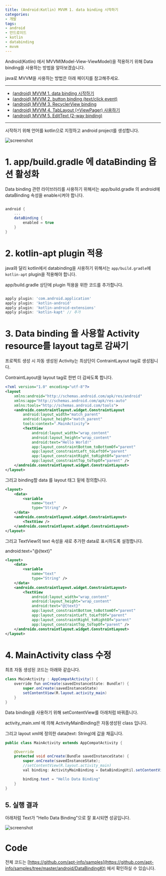 ```yaml
---
title: (Android:Kotlin) MVVM 1. data binding 시작하기
categories:
- 개발
tags:
- android
- 안드로이드
- kotlin
- databinding
- mvvm
---
```


<script async src="https://pagead2.googlesyndication.com/pagead/js/adsbygoogle.js"></script>
<!-- 기본광고 -->
<ins class="adsbygoogle"
    style="display:block"
    data-ad-client="ca-pub-1142216861245946"
    data-ad-slot="4805727019"
    data-ad-format="auto"
    data-full-width-responsive="true"></ins>
<script>
    (adsbygoogle = window.adsbygoogle || []).push({});
</script>

Android(Kotlin) 에서 MVVM(Model-View-ViewModel)을 적용하기 위해 Data binding을 사용하는 방법을 알아보겠습니다.

java로 MVVM을 사용하는 방법은 아래 페이지를 참고해주세요.

---

* [(android) MVVM 1. data binding 시작하기](https://apt-info.github.io/%EA%B0%9C%EB%B0%9C/android-data-binding/)
* [(android) MVVM 2. button binding (text/click event)](https://apt-info.github.io/%EA%B0%9C%EB%B0%9C/android-data-binding-button/)
* [(android) MVVM 3. RecyclerView binding](https://apt-info.github.io/%EA%B0%9C%EB%B0%9C/android-data-binding-recyclerview/)
* [(android) MVVM 4. TabLayout (+ViewPager) 사용하기](https://apt-info.github.io/%EA%B0%9C%EB%B0%9C/android-mvvm-tablayout/)
* [(android) MVVM 5. EditText (2-way binding)](https://apt-info.github.io/%EA%B0%9C%EB%B0%9C/android-mvvm-edittext/)

---

시작하기 위해 언어를 kotlin으로 지정하고 android project를 생성합니다.

![screenshot](https://apt-info.github.io/images/2020-01-03-android-data-binding-kt/1.png)

# 1. app/build.gradle 에 dataBinding 옵션 활성화

Data binding 관련 라이브러리를 사용하기 위해서는 app/build.gradle 의 android에 dataBinding 속성을 enable시켜야 합니다.

```gradle

android {
    ...
    dataBinding {
        enabled = true
    }
}

```

# 2. kotlin-apt plugin 적용

java와 달리 kotlin에서 databinding을 사용하기 위해서는 `app/build.gradle`에 `kotlin-apt` plugin을 적용해야 합니다.

app/build.gradle 상단에 plugin 적용을 위한 코드를 추가합니다.

```gradle

apply plugin: 'com.android.application'
apply plugin: 'kotlin-android'
apply plugin: 'kotlin-android-extensions'
apply plugin: 'kotlin-kapt' // 추가

```

# 3. Data binding 을 사용할 Activity resource를 layout tag로 감싸기

프로젝트 생성 시 자동 생성된 Activity는 최상단이 ContraintLayout tag로 생성됩니다.

ContraintLayout을 layout tag로 한번 더 감싸도록 합니다.

```xml
<?xml version="1.0" encoding="utf-8"?>
<layout
    xmlns:android="http://schemas.android.com/apk/res/android"
    xmlns:app="http://schemas.android.com/apk/res-auto"
    xmlns:tools="http://schemas.android.com/tools">
    <androidx.constraintlayout.widget.ConstraintLayout
        android:layout_width="match_parent"
        android:layout_height="match_parent"
        tools:context=".MainActivity">
        <TextView
            android:layout_width="wrap_content"
            android:layout_height="wrap_content"
            android:text="Hello World!"
            app:layout_constraintBottom_toBottomOf="parent"
            app:layout_constraintLeft_toLeftOf="parent"
            app:layout_constraintRight_toRightOf="parent"
            app:layout_constraintTop_toTopOf="parent" />
    </androidx.constraintlayout.widget.ConstraintLayout>
</layout>
```

그리고 binding할 data 를 layout 태그 밑에 정의합니다.

```xml
<layout>
    <data>
        <variable
            name="text"
            type="String" />
    </data>
    <androidx.constraintlayout.widget.ConstraintLayout>
        <TextView />
    </androidx.constraintlayout.widget.ConstraintLayout>
</layout>
```

그리고 TextView의 text 속성을 새로 추가한 data로 표시하도록 설정합니다.

android:text="@{text}"

```xml
<layout>
    <data>
        <variable
            name="text"
            type="String" />
    </data>
    <androidx.constraintlayout.widget.ConstraintLayout>
        <TextView
            android:layout_width="wrap_content"
            android:layout_height="wrap_content"
            android:text="@{text}"
            app:layout_constraintBottom_toBottomOf="parent"
            app:layout_constraintLeft_toLeftOf="parent"
            app:layout_constraintRight_toRightOf="parent"
            app:layout_constraintTop_toTopOf="parent" />
    </androidx.constraintlayout.widget.ConstraintLayout>
</layout>

```

# 4. MainActivity class 수정

최초 자동 생성된 코드는 아래와 같습니다.

```java
class MainActivity : AppCompatActivity() {
    override fun onCreate(savedInstanceState: Bundle?) {
        super.onCreate(savedInstanceState)
        setContentView(R.layout.activity_main)
    }
}
```

Data binding을 사용하기 위해 setContentView를 아래처럼 바꿔줍니다.

activity_main.xml 에 의해 ActivityMainBinding은 자동생성된 class 입니다.

그리고 layout xml에 정의한 data(text: String)에 값을 채웁니다.

```java
public class MainActivity extends AppCompatActivity {

    @Override
    protected void onCreate(Bundle savedInstanceState) {
        super.onCreate(savedInstanceState);
        //setContentView(R.layout.activity_main)
        val binding: ActivityMainBinding = DataBindingUtil.setContentView(this, R.layout.activity_main)

        binding.text = "Hello Data Binding"
    }
}
```

## 5. 실행 결과

아래처럼 Text가 "Hello Data Binding"으로 잘 표시되면 성공입니다.

![screenshot](https://apt-info.github.io/images/2020-01-03-android-data-binding-kt/1.jpg)


# Code

전체 코드는 [https://github.com/apt-info/samples](https://github.com/apt-info/samples/tree/master/android/DataBindingKt) 에서 확인하실 수 있습니다.
